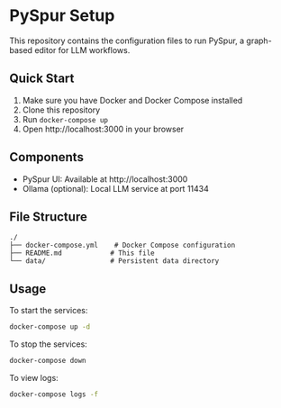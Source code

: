 # PySpur Setup

This repository contains the configuration files to run PySpur, a graph-based editor for LLM workflows.

## Quick Start

1. Make sure you have Docker and Docker Compose installed
2. Clone this repository
3. Run `docker-compose up`
4. Open http://localhost:3000 in your browser

## Components

- PySpur UI: Available at http://localhost:3000
- Ollama (optional): Local LLM service at port 11434

## File Structure

```
./
├── docker-compose.yml    # Docker Compose configuration
├── README.md            # This file
└── data/                # Persistent data directory
```

## Usage

To start the services:
```bash
docker-compose up -d
```

To stop the services:
```bash
docker-compose down
```

To view logs:
```bash
docker-compose logs -f
```